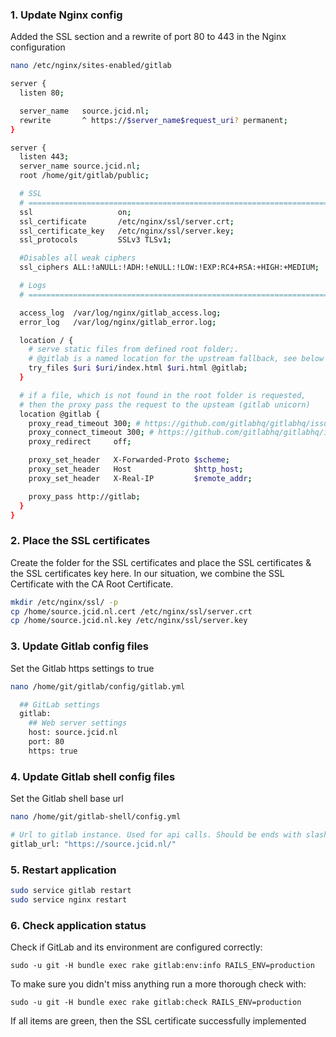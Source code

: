 ### 1. Update Nginx  config
Added the SSL section and a rewrite of port 80 to 443 in the Nginx configuration
```bash
nano /etc/nginx/sites-enabled/gitlab
```
```bash
server {
  listen 80;

  server_name   source.jcid.nl;
  rewrite       ^ https://$server_name$request_uri? permanent;
}

server {
  listen 443;
  server_name source.jcid.nl;
  root /home/git/gitlab/public;

  # SSL
  # ============================================================================
  ssl                   on;
  ssl_certificate       /etc/nginx/ssl/server.crt;
  ssl_certificate_key   /etc/nginx/ssl/server.key;
  ssl_protocols         SSLv3 TLSv1;

  #Disables all weak ciphers
  ssl_ciphers ALL:!aNULL:!ADH:!eNULL:!LOW:!EXP:RC4+RSA:+HIGH:+MEDIUM;

  # Logs
  # ============================================================================

  access_log  /var/log/nginx/gitlab_access.log;
  error_log   /var/log/nginx/gitlab_error.log;

  location / {
    # serve static files from defined root folder;.
    # @gitlab is a named location for the upstream fallback, see below
    try_files $uri $uri/index.html $uri.html @gitlab;
  }

  # if a file, which is not found in the root folder is requested,
  # then the proxy pass the request to the upsteam (gitlab unicorn)
  location @gitlab {
    proxy_read_timeout 300; # https://github.com/gitlabhq/gitlabhq/issues/694
    proxy_connect_timeout 300; # https://github.com/gitlabhq/gitlabhq/issues/694
    proxy_redirect     off;

    proxy_set_header   X-Forwarded-Proto $scheme;
    proxy_set_header   Host              $http_host;
    proxy_set_header   X-Real-IP         $remote_addr;

    proxy_pass http://gitlab;
  }
}
```

### 2. Place the SSL certificates
Create the folder for the SSL certificates and place the SSL certificates & the SSL certificates key here. In our situation, we combine the SSL Certificate with the CA Root Certificate.
```bash
mkdir /etc/nginx/ssl/ -p
cp /home/source.jcid.nl.cert /etc/nginx/ssl/server.crt
cp /home/source.jcid.nl.key /etc/nginx/ssl/server.key
```

### 3. Update Gitlab config files
Set the Gitlab https settings to true
```bash
nano /home/git/gitlab/config/gitlab.yml
```
```bash
  ## GitLab settings
  gitlab:
    ## Web server settings
    host: source.jcid.nl
    port: 80
    https: true
```

### 4. Update Gitlab shell config files
Set the Gitlab shell base url
```bash
nano /home/git/gitlab-shell/config.yml
```
```bash
# Url to gitlab instance. Used for api calls. Should be ends with slash.
gitlab_url: "https://source.jcid.nl/"
```

### 5. Restart application
```bash
sudo service gitlab restart
sudo service nginx restart
```

### 6. Check application status

Check if GitLab and its environment are configured correctly:

    sudo -u git -H bundle exec rake gitlab:env:info RAILS_ENV=production

To make sure you didn't miss anything run a more thorough check with:

    sudo -u git -H bundle exec rake gitlab:check RAILS_ENV=production

If all items are green, then the SSL certificate successfully implemented
